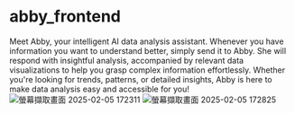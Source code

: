 # abby_frontend
  Meet Abby, your intelligent AI data analysis assistant. Whenever you have information you want to understand better, simply send it to Abby. She will respond with insightful analysis, accompanied by relevant data visualizations to help you grasp complex information effortlessly. Whether you're looking for trends, patterns, or detailed insights, Abby is here to make data analysis easy and accessible for you!
![螢幕擷取畫面 2025-02-05 172311](https://github.com/user-attachments/assets/93e22a04-2a9a-448e-9873-6d057720b6ef)
![螢幕擷取畫面 2025-02-05 172825](https://github.com/user-attachments/assets/46b0b00e-47d8-4c7f-8e6f-6eb79c54b4a7)
